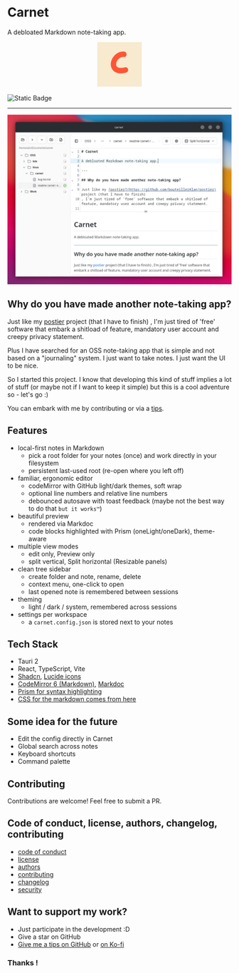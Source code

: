 # Carnet

A debloated Markdown note-taking app.

<p align="center">
  <img src="./app-icon.png" alt="Carnet icon" width="100"/>
</p>

<img alt="Static Badge" src="https://img.shields.io/badge/Still_maintened-Yes_%3A)-green">

---

<p align="center">
  <img src="./screenshot.png" alt="Carnet screenshot"/>
</p>

## Why do you have made another note-taking app?

Just like my [postier](https://github.com/bouteillerAlan/postier) project (that I have to finish)
, I'm just tired of 'free' software that embark a shitload of feature, mandatory user account and creepy privacy statement.

Plus I have searched for an OSS note-taking app that is simple and not based on a "journaling" system. I just want to take notes. I just want the UI to be nice.

So I started this project. I know that developing this kind of stuff implies a lot of stuff (or maybe not if I want to keep it simple) but this is a cool adventure so - let's go :)

You can embark with me by contributing or via a [tips](https://github.com/sponsors/bouteillerAlan).

## Features

- local-first notes in Markdown
  - pick a root folder for your notes (once) and work directly in your filesystem
  - persistent last-used root (re-open where you left off)
- familiar, ergonomic editor
  - codeMirror with GitHub light/dark themes, soft wrap
  - optional line numbers and relative line numbers
  - debounced autosave with toast feedback (maybe not the best way to do that `but it works™`)
- beautiful preview
  - rendered via Markdoc
  - code blocks highlighted with Prism (oneLight/oneDark), theme-aware
- multiple view modes
  - edit only, Preview only
  - split vertical, Split horizontal (Resizable panels)
- clean tree sidebar
  - create folder and note, rename, delete
  - context menu, one-click to open
  - last opened note is remembered between sessions
- theming
  - light / dark / system, remembered across sessions
- settings per workspace
  - a `carnet.config.json` is stored next to your notes

## Tech Stack

- Tauri 2
- React, TypeScript, Vite
- [Shadcn](https://ui.shadcn.com/), [Lucide icons](https://lucide.dev/)
- [CodeMirror 6 (Markdown)](https://codemirror.net/), [Markdoc](https://markdoc.dev/)
- [Prism for syntax highlighting](https://prismjs.com/)
- [CSS for the markdown comes from here](https://github.com/sindresorhus/github-markdown-css)

## Some idea for the future

- Edit the config directly in Carnet
- Global search across notes
- Keyboard shortcuts
- Command palette

## Contributing

Contributions are welcome! Feel free to submit a PR.

## Code of conduct, license, authors, changelog, contributing

- [code of conduct](CODE_OF_CONDUCT.md)
- [license](LICENSE)
- [authors](AUTHORS)
- [contributing](CONTRIBUTING.md)
- [changelog](CHANGELOG)
- [security](SECURITY.md)

## Want to support my work?

- Just participate in the development :D
- Give a star on GitHub
- [Give me a tips on GitHub](https://github.com/sponsors/bouteillerAlan) or [on Ko-fi](https://ko-fi.com/a2n00)

### Thanks !
